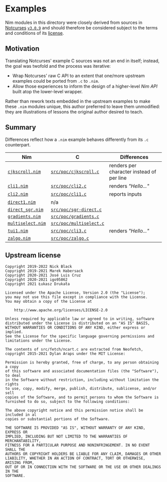 # Examples

Nim modules in this directory were closely derived from sources in [Notcurses](https://github.com/dankamongmen/notcurses#readme) [`v3.0.9`](https://github.com/dankamongmen/notcurses/tree/v3.0.9) and should therefore be considered subject to the terms and conditions of its [license](https://github.com/dankamongmen/notcurses/blob/v3.0.9/COPYRIGHT).

## Motivation

Translating Notcurses' example C sources was not an end in itself; instead, the goal was twofold and the process was iterative:
* Wrap Notcurses' raw C API to an extent that one/more upstream examples could be ported from `.c` to `.nim`.
* Allow those experiences to inform the design of a higher-level *Nim API* built atop the lower-level wrapper.

Rather than rework texts embedded in the upstream examples to make these `.nim` modules unique, this author preferred to leave them unmodified: they are illustrations of lessons the original author desired to teach.

## Summary

Differences reflect how a `.nim` example behaves differently from its `.c` counterpart.

| Nim                                  | C                            | Differences                               |
| ------------------------------------ | ---------------------------- | ----------------------------------------- |
| [`cjkscroll.nim`](cjkscroll.nim)     | [`src/poc/cjkscroll.c`][1]   | renders per character instead of per line |
| [`cli1.nim`](cli1.nim)               | [`src/poc/cli2.c`][2]        | renders *"Hello..."*                      |
| [`cli2.nim`](cli2.nim)               | [`src/poc/cli1.c`][3]        | reports inputs                            |
| [`direct1.nim`](direct1.nim)         | n/a                          |                                           |
| [`direct_sgr.nim`](direct_sgr.nim)   | [`src/poc/sgr-direct.c`][4]  |                                           |
| [`gradients.nim`](gradients.nim)     | [`src/poc/gradients.c`][5]   |                                           |
| [`multiselect.nim`](multiselect.nim) | [`src/poc/multiselect.c`][6] |                                           |
| [`tui1.nim`](tui1.nim)               | [`src/poc/cli3.c`][7]        | renders *"Hello..."*                      |
| [`zalgo.nim`](zalgo.nim)             | [`src/poc/zalgo.c`][8]       |                                           |

[1]: https://github.com/dankamongmen/notcurses/blob/v3.0.9/src/poc/cjkscroll.c
[2]: https://github.com/dankamongmen/notcurses/blob/v3.0.9/src/poc/cli2.c
[3]: https://github.com/dankamongmen/notcurses/blob/v3.0.9/src/poc/cli1.c
[4]: https://github.com/dankamongmen/notcurses/blob/v3.0.9/src/poc/sgr-direct.c
[5]: https://github.com/dankamongmen/notcurses/blob/v3.0.9/src/poc/gradients.c
[6]: https://github.com/dankamongmen/notcurses/blob/v3.0.9/src/poc/multiselect.c
[7]: https://github.com/dankamongmen/notcurses/blob/v3.0.9/src/poc/cli3.c
[8]: https://github.com/dankamongmen/notcurses/blob/v3.0.9/src/poc/zalgo.c

## Upstream license

```text
Copyright 2019-2022 Nick Black
Copyright 2019-2021 Marek Habersack
Copyright 2020-2021 José Luis Cruz
Copyright 2020-2021 igo95862
Copyright 2021 Łukasz Drukała

Licensed under the Apache License, Version 2.0 (the "License");
you may not use this file except in compliance with the License.
You may obtain a copy of the License at

    http://www.apache.org/licenses/LICENSE-2.0

Unless required by applicable law or agreed to in writing, software
distributed under the License is distributed on an "AS IS" BASIS,
WITHOUT WARRANTIES OR CONDITIONS OF ANY KIND, either express or implied.
See the License for the specific language governing permissions and
limitations under the License.

The contents of src/fetch/ncart.c are extracted from Neofetch,
copyright 2015-2021 Dylan Araps under the MIT License:

Permission is hereby granted, free of charge, to any person obtaining a copy
of this software and associated documentation files (the "Software"), to deal
in the Software without restriction, including without limitation the rights
to use, copy, modify, merge, publish, distribute, sublicense, and/or sell
copies of the Software, and to permit persons to whom the Software is
furnished to do so, subject to the following conditions:

The above copyright notice and this permission notice shall be included in al
copies or substantial portions of the Software.

THE SOFTWARE IS PROVIDED "AS IS", WITHOUT WARRANTY OF ANY KIND, EXPRESS OR
IMPLIED, INCLUDING BUT NOT LIMITED TO THE WARRANTIES OF MERCHANTABILITY,
FITNESS FOR A PARTICULAR PURPOSE AND NONINFRINGEMENT. IN NO EVENT SHALL THE
AUTHORS OR COPYRIGHT HOLDERS BE LIABLE FOR ANY CLAIM, DAMAGES OR OTHER
LIABILITY, WHETHER IN AN ACTION OF CONTRACT, TORT OR OTHERWISE, ARISING FROM,
OUT OF OR IN CONNECTION WITH THE SOFTWARE OR THE USE OR OTHER DEALINGS IN THE
SOFTWARE.
```
